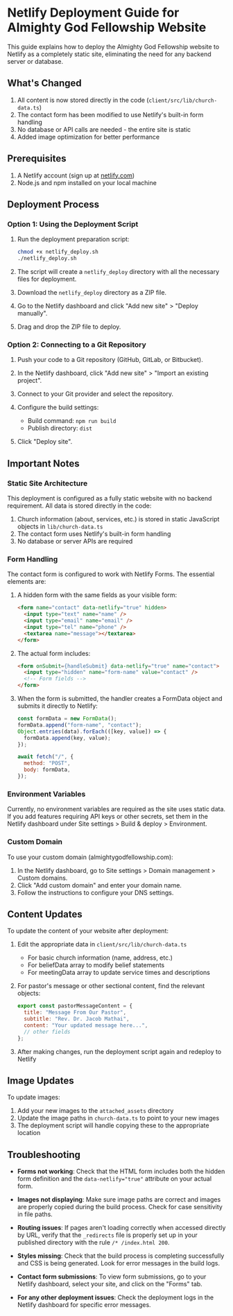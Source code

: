 # Netlify Deployment Guide for Almighty God Fellowship Website

This guide explains how to deploy the Almighty God Fellowship website to Netlify as a completely static site, eliminating the need for any backend server or database.

## What's Changed

1. All content is now stored directly in the code (`client/src/lib/church-data.ts`)
2. The contact form has been modified to use Netlify's built-in form handling
3. No database or API calls are needed - the entire site is static
4. Added image optimization for better performance

## Prerequisites

1. A Netlify account (sign up at [netlify.com](https://netlify.com))
2. Node.js and npm installed on your local machine

## Deployment Process

### Option 1: Using the Deployment Script

1. Run the deployment preparation script:

   ```bash
   chmod +x netlify_deploy.sh
   ./netlify_deploy.sh
   ```

2. The script will create a `netlify_deploy` directory with all the necessary files for deployment.

3. Download the `netlify_deploy` directory as a ZIP file.

4. Go to the Netlify dashboard and click "Add new site" > "Deploy manually".

5. Drag and drop the ZIP file to deploy.

### Option 2: Connecting to a Git Repository

1. Push your code to a Git repository (GitHub, GitLab, or Bitbucket).

2. In the Netlify dashboard, click "Add new site" > "Import an existing project".

3. Connect to your Git provider and select the repository.

4. Configure the build settings:
   - Build command: `npm run build`
   - Publish directory: `dist`

5. Click "Deploy site".

## Important Notes

### Static Site Architecture

This deployment is configured as a fully static website with no backend requirement. All data is stored directly in the code:

1. Church information (about, services, etc.) is stored in static JavaScript objects in `lib/church-data.ts`
2. The contact form uses Netlify's built-in form handling
3. No database or server APIs are required

### Form Handling

The contact form is configured to work with Netlify Forms. The essential elements are:

1. A hidden form with the same fields as your visible form:
   ```html
   <form name="contact" data-netlify="true" hidden>
     <input type="text" name="name" />
     <input type="email" name="email" />
     <input type="tel" name="phone" />
     <textarea name="message"></textarea>
   </form>
   ```

2. The actual form includes:
   ```html
   <form onSubmit={handleSubmit} data-netlify="true" name="contact">
     <input type="hidden" name="form-name" value="contact" />
     <!-- Form fields -->
   </form>
   ```

3. When the form is submitted, the handler creates a FormData object and submits it directly to Netlify:
   ```javascript
   const formData = new FormData();
   formData.append("form-name", "contact");
   Object.entries(data).forEach(([key, value]) => {
     formData.append(key, value);
   });
   
   await fetch("/", {
     method: "POST",
     body: formData,
   });
   ```

### Environment Variables

Currently, no environment variables are required as the site uses static data. If you add features requiring API keys or other secrets, set them in the Netlify dashboard under Site settings > Build & deploy > Environment.

### Custom Domain

To use your custom domain (almightygodfellowship.com):

1. In the Netlify dashboard, go to Site settings > Domain management > Custom domains.
2. Click "Add custom domain" and enter your domain name.
3. Follow the instructions to configure your DNS settings.

## Content Updates

To update the content of your website after deployment:

1. Edit the appropriate data in `client/src/lib/church-data.ts`
   - For basic church information (name, address, etc.)
   - For beliefData array to modify belief statements
   - For meetingData array to update service times and descriptions

2. For pastor's message or other sectional content, find the relevant objects:
   ```javascript
   export const pastorMessageContent = {
     title: "Message From Our Pastor",
     subtitle: "Rev. Dr. Jacob Mathai",
     content: "Your updated message here...",
     // other fields
   };
   ```

3. After making changes, run the deployment script again and redeploy to Netlify

## Image Updates

To update images:

1. Add your new images to the `attached_assets` directory
2. Update the image paths in `church-data.ts` to point to your new images
3. The deployment script will handle copying these to the appropriate location

## Troubleshooting

- **Forms not working**: Check that the HTML form includes both the hidden form definition and the `data-netlify="true"` attribute on your actual form.

- **Images not displaying**: Make sure image paths are correct and images are properly copied during the build process. Check for case sensitivity in file paths.

- **Routing issues**: If pages aren't loading correctly when accessed directly by URL, verify that the `_redirects` file is properly set up in your published directory with the rule `/* /index.html 200`.

- **Styles missing**: Check that the build process is completing successfully and CSS is being generated. Look for error messages in the build logs.

- **Contact form submissions**: To view form submissions, go to your Netlify dashboard, select your site, and click on the "Forms" tab.

- **For any other deployment issues**: Check the deployment logs in the Netlify dashboard for specific error messages.
